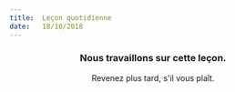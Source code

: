 ```yaml
---
title:  Leçon quotidienne
date:   18/10/2018
---
```


### <center>Nous travaillons sur cette leçon.</center>
<center>Revenez plus tard, s'il vous plaît.</center>